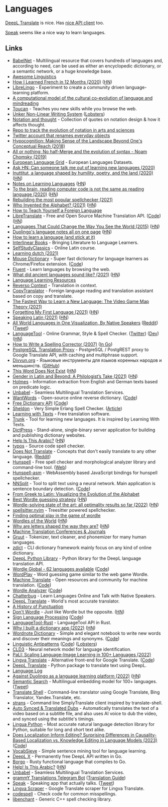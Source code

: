 # Languages

[DeepL Translate](https://www.deepl.com/translator) is nice. Has [nice API client](https://github.com/OwO-Network/DeepLX) too.

[Speak](https://www.speak.com/) seems like a nice way to learn languages.

## Links

- [BabelNet](https://babelnet.org/) - Multilingual resource that covers hundreds of languages and, according to need, can be used as either an encyclopedic dictionary, or a semantic network, or a huge knowledge base.
- [Awesome Linguistics](https://github.com/theimpossibleastronaut/awesome-linguistics)
- [How I Learned French in 12 Months (2020)](http://www.runwes.com/2020/02/11/howilearnedfrench.html) ([HN](https://news.ycombinator.com/item?id=22341983))
- [LibreLingo](https://librelingo.app/) - Experiment to create a community driven language-learning platform.
- [A computational model of the cultural co-evolution of language and mindreading](https://psyarxiv.com/3bmsx/)
- [Toucan](https://jointoucan.com/) - Teaches you new skills while you browse the web.
- [Unker Non-Linear Writing System](https://s.ai/nlws/) ([Lobsters](https://lobste.rs/s/r7qucz/unker_non_linear_writing_system))
- [Notation and thought](https://github.com/hypotext/notation) - Collection of quotes on notation design & how it affects thought.
- [Repo to track the evolution of notation in arts and sciences](https://github.com/prathyvsh/notation)
- [Twitter account that renames everyday objects](https://ahtaitay.blogspot.com/2020/07/this-twitter-account-is-renaming.html?m=1)
- [Hypocognition: Making Sense of the Landscape Beyond One's Conceptual Reach (2018)](https://www.researchgate.net/publication/319974334_Hypocognition_Making_Sense_of_the_Landscape_Beyond_One%27s_Conceptual_Reach)
- [All or nothing: No half-Merge and the evolution of syntax - Noam Chomsky (2019)](https://journals.plos.org/plosbiology/article?id=10.1371/journal.pbio.3000539)
- [European Language Grid](https://www.european-language-grid.eu/) - European Languages Datasets.
- [Ask HN: Can someone talk me out of learning new languages (2020)](https://news.ycombinator.com/item?id=25108739)
- [Inuttitut, a language shaped by humility, poetry, and the land (2020)](https://beside.media/new-narratives/nuna/) ([HN](https://news.ycombinator.com/item?id=25378558))
- [Notes on Learning Languages](https://lukesmith.xyz/articles/learning-languages) ([HN](https://news.ycombinator.com/item?id=25407175))
- [To the brain, reading computer code is not the same as reading language (2020)](https://news.mit.edu/2020/brain-reading-computer-code-1215) ([HN](https://news.ycombinator.com/item?id=25434854))
- [Rebuilding the most popular spellchecker (2021)](https://zverok.github.io/blog/2021-01-05-spellchecker-1.html)
- [Who Invented the Alphabet? (2021)](https://www.smithsonianmag.com/history/inventing-alphabet-180976520/) ([HN](https://news.ycombinator.com/item?id=25735348))
- [How to Teach Yourself a Foreign Language](https://github.com/SAJForbes/HowtoTeachYourselfaForeignLanguage/blob/master/How%20to%20Teach%20Yourself%20a%20Foreign%20Language.pdf)
- [LibreTranslate](https://libretranslate.com/) - Free and Open Source Machine Translation API. ([Code](https://github.com/uav4geo/LibreTranslate)) ([HN](https://news.ycombinator.com/item?id=26048800))
- [Languages That Could Change the Way You See the World (2015)](https://nautil.us/blog/5-languages-that-could-change-the-way-you-see-the-world) ([HN](https://news.ycombinator.com/item?id=26224117))
- [Duolingo's language notes all on one page](https://duome.eu/tips/en) ([HN](https://news.ycombinator.com/item?id=26427405))
- [How to learn a language (and stick at it)](https://psyche.co/guides/how-to-approach-the-lifelong-project-of-language-learning)
- [Interlinear Books](https://interlinearbooks.com/) - Bringing Literature to Language Learners.
- [SelfStudyClassics](https://selfstudyclassics.com/) - Online Latin course.
- [Learning dutch (2021)](https://www.reddit.com/r/Netherlands/comments/mig7jq/learning_dutch/)
- [Mouse Dictionary](https://mouse-dictionary.netlify.app/en/) - Super fast dictionary for language learners as Chrome/Firefox extension. ([Code](https://github.com/wtetsu/mouse-dictionary))
- [Fluent](https://www.fluent.co/) - Learn languages by browsing the web.
- [What did ancient languages sound like? (2021)](https://antigonejournal.com/2021/07/what-did-ancient-languages-sound-like/) ([HN](https://news.ycombinator.com/item?id=27721748))
- [Language Learning Resources](https://yusuf.is/creating/language-learning-resources)
- [Reverso Context](https://context.reverso.net/translation/) - Translation in context.
- [CopyTranslator](https://github.com/CopyTranslator/CopyTranslator) - Foreign language reading and translation assistant based on copy and translate.
- [The Fastest Way to Learn a New Language: The Video Game Map Theory (2021)](https://www.youtube.com/watch?v=3i1lNJPY-4Q)
- [Forgetting My First Language (2021)](https://www.newyorker.com/culture/personal-history/forgetting-my-first-language) ([HN](https://news.ycombinator.com/item?id=28411104))
- [Speaking Latin (2021)](https://psyche.co/ideas/speaking-latin-brings-an-unmediated-thrill-to-the-classics) ([HN](https://news.ycombinator.com/item?id=28510232))
- [All World Languages in One Visualization, By Native Speakers](https://www.visualcapitalist.com/a-world-of-languages/) ([Reddit](https://www.reddit.com/r/dataisbeautiful/comments/qqx55r/oc_looking_at_the_100_most_spoken_languages/)) ([Tweet](https://twitter.com/simongerman600/status/1460339351259422720))
- [LanguageTool](https://languagetool.org/) - Online Grammar, Style & Spell Checker. ([Twitter](https://twitter.com/languagetool)) ([Dev](https://languagetool.org/dev)) ([HN](https://news.ycombinator.com/item?id=32236608))
- [How to Write a Spelling Corrector (2007)](http://norvig.com/spell-correct.html) ([In Go](https://github.com/montanaflynn/toy-spelling-corrector))
- [PostgreSQL Translation Proxy](https://github.com/NikolayS/postgrest-translation-proxy) - PostgreSQL / PostgREST proxy to Google Translate API, with caching and multiphrase support.
- [Divvun.org](https://divvun.org/) - Языковые инструменты для языков коренных народов и меньшинств. ([GitHub](https://github.com/divvun))
- [This Word Does Not Exist](https://www.thisworddoesnotexist.com/) ([HN](https://news.ycombinator.com/item?id=29002776))
- [Gender in Latin and Beyond: A Philologist’s Take (2021)](https://antigonejournal.com/2021/10/gender-in-latin-and-beyond/) ([HN](https://news.ycombinator.com/item?id=29040746))
- [Holmes](https://github.com/msg-systems/holmes-extractor) - Information extraction from English and German texts based on predicate logic.
- [Unbabel](https://unbabel.com/) - Seamless Multilingual Translation Services.
- [WantWords](https://wantwords.thunlp.org/) - Open-source online reverse dictionary. ([Code](https://github.com/thunlp/WantWords))
- [Free Dictionary API](https://dictionaryapi.dev/) ([Code](https://github.com/meetDeveloper/freeDictionaryAPI))
- [Sheldon](https://github.com/inaka/sheldon/) - Very Simple Erlang Spell Checker. ([Article](https://medium.com/erlang-battleground/sheldon-the-erlang-spell-checker-b5223d5f7b70))
- [Learning with Texts](https://learningwithtexts.com/) - Free translation software.
- [Trunk](https://github.com/theiceshelf/trunk) - Tool for learning new languages. It is inspired by Learning With Texts.
- [DictPress](https://github.com/knadh/dictmaker) - Stand-alone, single-binary server application for building and publishing dictionary websites.
- [Help Is This Arabic?](https://isthatarabic.com/) ([HN](https://news.ycombinator.com/item?id=29544990))
- [typos](https://github.com/crate-ci/typos) - Source code spell checker.
- [Does Not Translate](https://doesnottranslate.com/) - Concepts that don't easily translate to any other language. ([Reddit](https://www.reddit.com/r/InternetIsBeautiful/comments/rudaxv/a_database_of_words_and_concepts_that_dont/))
- [Hunspell](https://github.com/hunspell/hunspell) - Free spell checker and morphological analyzer library and command-line tool. ([Web](http://hunspell.github.io/))
- [Hunspell-asm](https://github.com/kwonoj/hunspell-asm) - WebAssembly based JavaScript bindings for hunspell spellchecker.
- [NNSplit](https://bminixhofer.github.io/nnsplit/) - Tool to split text using a neural network. Main application is sentence boundary detection. ([Code](https://github.com/bminixhofer/nnsplit))
- [From Greek to Latin: Visualizing the Evolution of the Alphabet](https://www.visualcapitalist.com/from-greek-to-latin-visualizing-the-evolution-of-the-alphabet/)
- [Best Wordle guessing strategy](https://slc.is/#Best%20Wordle%20Strategy%20%E2%80%94%20Explore%20or%20Exploit) ([HN](https://news.ycombinator.com/item?id=29928263))
- [Wordle-solving state of the art: all optimality results so far (2022)](https://www.poirrier.ca/notes/wordle-optimal/) ([HN](https://news.ycombinator.com/item?id=30093313))
- [spellsitter.nvim](https://github.com/lewis6991/spellsitter.nvim) - Treesitter powered spellchecker.
- [Finding optimal play in the game of wordle](https://github.com/alex1770/wordle)
- [Wordles of the World](https://rwmpelstilzchen.gitlab.io/wordles/) ([HN](https://news.ycombinator.com/item?id=30159713))
- [Why are letters shaped the way they are?](https://www.vice.com/en/article/4awqz3/why-are-letters-shaped-the-way-they-are) ([HN](https://news.ycombinator.com/item?id=30320909))
- [Machine Translation Conferences & Journals](https://github.com/NiuTrans/MTVenues)
- [Gruut](https://github.com/rhasspy/gruut) - Tokenizer, text cleaner, and phonemizer for many human languages.
- [zdict](https://github.com/zdict/zdict) - CLI dictionary framework mainly focus on any kind of online dictionary.
- [DeepL Python Library](https://github.com/DeepLcom/deepl-python) - Python library for the DeepL language translation API.
- [Wordle Global - 62 languages available](https://wordle.global/) ([Code](https://github.com/Hugo0/wordle))
- [WordPlay](https://wordplay.com/daily) - Word guessing game similar to the web game Wordle.
- [Machine Translate](https://machinetranslate.org/) - Open resources and community for machine translation. ([Code](https://github.com/machinetranslate/machinetranslate.org))
- [Wordle Analyzer](https://wordle-analyzer.com/) ([Code](https://github.com/jakearchibald/wordle-analyzer/))
- [Chatterbug](https://chatterbug.com/en/) - Learn Languages Online and Talk with Native Speakers.
- [DeepL Translate](https://www.deepl.com/translator) - World's most accurate translator.
- [A History of Punctuation](https://aeon.co/essays/beside-the-point-punctuation-is-dead-long-live-punctuation)
- [Don't Wordle](https://dontwordle.com/) - Just like Wordle but the opposite. ([HN](https://news.ycombinator.com/item?id=31572258))
- [Sign Language Processing](https://sign-language-processing.github.io/) ([Code](https://github.com/sign-language-processing/sign-language-processing.github.io))
- [LanguageTool-Rust](https://github.com/jeertmans/languagetool-rust) - LanguageTool API in Rust.
- [Why I built a dictionary app (2022)](https://www.wordnote.app/blog/why-i-built-dictionary-app) ([HN](https://news.ycombinator.com/item?id=32300466))
- [Wordnote Dictionary](https://www.wordnote.app/) - Simple and elegant notebook to write new words and discover their meanings and synonyms. ([Code](https://github.com/zehfernandes/wordnote))
- [Linguistic Antipatterns](https://www.linguistic-antipatterns.com/) ([Code](https://github.com/Linguistic-Antipatterns/linguistic-antipatterns.github.io)) ([Lobsters](https://lobste.rs/s/v0rnys/linguistic_antipatterns_catalog))
- [CLD3](https://github.com/google/cld3) - Neural network model for language identification.
- [PaLI: Scaling Language-Image Learning in 100+ Languages (2022)](https://ai.googleblog.com/2022/09/pali-scaling-language-image-learning-in.html)
- [Lingva Translate](https://lingva.ml/) - Alternative front-end for Google Translate. ([Code](https://github.com/thedaviddelta/lingva-translate))
- [DeepL Translate](https://github.com/ptrstn/deepl-translate) - Python package to translate text using DeepL.
- [Language Log](https://languagelog.ldc.upenn.edu/nll/)
- [Against Duolingo as a language learning platform (2022)](https://xrvs.net/posts/2022-11-06-against-duolingo/) ([HN](https://news.ycombinator.com/item?id=33495256))
- [Semantic Search](https://txt.cohere.ai/multilingual/) - Multilingual embedding model for 100+ languages. ([Tweet](https://twitter.com/Nils_Reimers/status/1602355249297358849))
- [Translate Shell](https://github.com/soimort/translate-shell) - Command-line translator using Google Translate, Bing Translator, Yandex.Translate, etc.
- [strans](https://github.com/sheepla/strans) - Command line SimplyTranslate client inspired by translate-shell.
- [Auto Synced & Translated Dubs](https://github.com/ThioJoe/Auto-Synced-Translated-Dubs) - Automatically translates the text of a video based on a subtitle file, and also uses AI voice to dub the video, and synced using the subtitle's timings.
- [Lingua Python](https://github.com/pemistahl/lingua-py) - Most accurate natural language detection library for Python, suitable for long and short text alike.
- [Does Localization Inform Editing? Surprising Differences in Causality-Based Localization vs. Knowledge Editing in Language Models (2023)](https://arxiv.org/abs/2301.04213) ([Code](https://github.com/google/belief-localization))
- [VocabSieve](https://github.com/FreeLanguageTools/vocabsieve) - Simple sentence mining tool for language learning.
- [DeepL X](https://github.com/OwO-Network/DeepLX) - Permanently free DeepL API written in Go.
- [Borgo](https://github.com/borgo-lang/borgo) - Rusty functional language that compiles to Go.
- [Help! Is This Arabic?](https://isthisarabic.com/) ([HN](https://news.ycombinator.com/item?id=34949146))
- [Unbabel](https://unbabel.com/) - Seamless Multilingual Translation Services.
- [grammY Translations Telegram Bot](https://github.com/grammyjs/translations-bot) ([Translation Guide](https://github.com/grammyjs/website/blob/main/TRANSLATING.md))
- [Speak](https://www.speak.com/) - Speaking app that actually talks. ([Tweet](https://twitter.com/connorzwick/status/1630998153410527233))
- [Lingva Scraper](https://github.com/thedaviddelta/lingva-scraper) - Google Translate scraper for Lingva Translate.
- [codespell](https://github.com/codespell-project/codespell) - Check code for common misspellings.
- [libenchant](https://github.com/AbiWord/enchant) - Generic C++ spell checking library.
